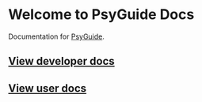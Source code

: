 # Welcome to PsyGuide Docs

Documentation for [PsyGuide](http://psyguide.xeviansoftware.com).

## [View developer docs](dev.md)

## [View user docs](user.md)
